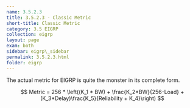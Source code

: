 ```yaml
---
name: 3.5.2.3
title: 3.5.2.3 - Classic Metric
short-title: Classic Metric
category: 3.5 EIGRP
collection: eigrp
layout: page
exam: both
sidebar: eigrp\_sidebar
permalink: 3.5.2.3.html
folder: eigrp
---
```


The actual metric for EIGRP is quite the monster in its complete form.

$$
Metric = 256 * \left((K_1 * BW) + \frac{K_2*BW}{256-Load} + (K_3*Delay)\frac{K_5}{Reliability + K_4}\right)
$$